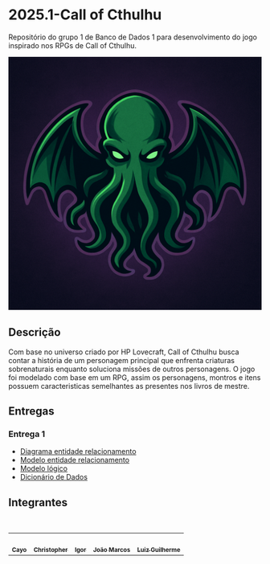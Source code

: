 # 2025.1-Call of Cthulhu

Repositório do grupo 1 de Banco de Dados 1 para desenvolvimento do jogo inspirado nos RPGs de Call of Cthulhu.

![](./docs/assets/logo.png)

## Descrição

Com base no universo criado por HP Lovecraft, Call of Cthulhu busca contar a história de um personagem principal que enfrenta criaturas sobrenaturais enquanto soluciona missões de outros personagens. O jogo foi modelado com base em um RPG, assim os personagens, montros e itens possuem caracteristicas semelhantes as presentes nos livros de mestre.

## Entregas
### Entrega 1

- [Diagrama entidade relacionamento](./docs/entregas/primeira/DER.md)
- [Modelo entidade relacionamento](./docs/entregas/primeira/MER.md)
- [Modelo lógico](./docs/entregas/primeira/ML.md)
- [Dicionário de Dados](./docs/entregas/primeira/DD.md)

## Integrantes

<table> 
  <tr> 
    <td align="center"><a href="https://github.com/Cayoalencar"><img style="border-radius: 50%;" src="https://github.com/Cayoalencar.png" width="100px;" alt=""/><br /><sub><b>Cayo</b></sub></a></td> 
    <td align="center"><a href="https://github.com/wChrstphr"><img style="border-radius: 50%;" src="https://github.com/wChrstphr.png" width="100px;" alt=""/><br /><sub><b>Christopher</b></sub></a></td> 
    <td align="center"><a href="https://github.com/igorvdaniel"><img style="border-radius: 50%;" src="https://github.com/igorvdaniel.png" width="100px;" alt=""/><br /><sub><b>Igor</b></sub></a></td> 
    <td align="center"><a href="https://github.com/JJOAOMARCOSS"><img style="border-radius: 50%;" src="https://github.com/JJOAOMARCOSS.png" width="100px;" alt=""/><br /><sub><b>João Marcos</b></sub></a></td> 
    <td align="center"><a href="https://github.com/luizfaria1989"><img style="border-radius: 50%;" src="https://github.com/luizfaria1989.png" width="100px;" alt=""/><br /><sub><b>Luiz Guilherme</b></sub></a></td> 
  </tr> 
</table>
